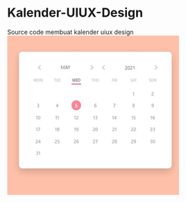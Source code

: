 # Kalender-UIUX-Design
Source code membuat kalender uiux design 
<br>
<img src="kalender.jpg" alt="">
